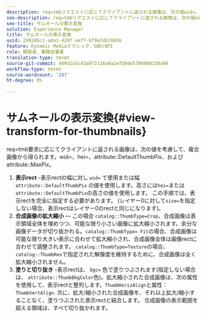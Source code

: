 ```yaml
---
description: req=tmbリクエストに応じてクライアントに返される画像は、次の値wid=、hei=、attribute DefaultThumbPixおよびattribute MaxPixを考慮して、合成画像から得られます。
seo-description: req=tmbリクエストに応じてクライアントに返される画像は、次の値wid=、hei=、attribute DefaultThumbPixおよびattribute MaxPixを考慮して、合成画像から得られます。
seo-title: サムネールの表示変換
solution: Experience Manager
title: サムネールの表示変換
uuid: 29924bc1-ada1-420f-aef7-bf9a7db7065b
feature: Dynamic Mediaクラシック，SDK/API
role: 開発者、業務従事者
translation-type: tm+mt
source-git-commit: 469d1a5c43a972116a8a2efb0de5708800130a99
workflow-type: tm+mt
source-wordcount: '287'
ht-degree: 0%

---
```



# サムネールの表示変換{#view-transform-for-thumbnails}

req=tmb要求に応じてクライアントに返される画像は、次の値を考慮して、複合画像から得られます。wid=、hei=、attribute::DefaultThumbPix、およびattribute::MaxPix。

1. **表示rect** -表示rectの幅に対し `wid=` て使用または幅 `attribute::DefaultThumbPix` の値を使用します。高さには`hei=`または`attribute::DefaultThumbPix`の高さの値を使用します。 この手順では、表示rectを完全に指定する必要があります。 (レイヤー0に対して`size=`を指定しない場合、表示rectはレイヤー0のrectと同じになります)。
1. **合成画像の拡大縮小**  — この場合 `catalog::ThumbType=Crop`、合成画像は表示領域全体を埋めつつ、可能な限り小さい画像に拡大縮小されます。余分な画像データが切り抜かれる。`catalog::ThumbType= Fit`の場合、合成画像は可能な限り大きい表示に合わせて拡大縮小され、合成画像全体は画像rectに合わせて調整されます。 `catalog::ThumbType=Texture`の場合、`catalog::ThumbRes`で指定された解像度を維持するために、合成画像は全く拡大縮小されません。
1. **塗りと切り抜き** -表示rectは、 `bgc=` 色で塗りつぶされます(指定しない場合は、 `attribute::ThumbBkgColor`色)。拡大縮小された合成画像は、次の属性を使用して、表示rectと整列します。`ThumbHorizAlign`と属性：`ThumbVertAlign`. 次に、拡大/縮小された合成画像を、それ以上拡大/縮小することなく、塗りつぶされた表示rectと結合します。 合成画像の表示範囲を超える領域は、すべて切り抜かれます。

